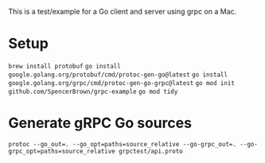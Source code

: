 This is a test/example for a Go client and server using grpc on a Mac.

# Setup

`brew install protobuf`
`go install google.golang.org/protobuf/cmd/protoc-gen-go@latest`
`go install google.golang.org/grpc/cmd/protoc-gen-go-grpc@latest`
`go mod init github.com/SpencerBrown/grpc-example`
`go mod tidy`

# Generate gRPC Go sources

`protoc --go_out=. --go_opt=paths=source_relative --go-grpc_out=. --go-grpc_opt=paths=source_relative grpctest/api.proto`

